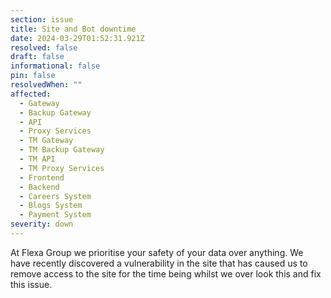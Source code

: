 ```yaml
---
section: issue
title: Site and Bot downtime
date: 2024-03-29T01:52:31.921Z
resolved: false
draft: false
informational: false
pin: false
resolvedWhen: ""
affected:
  - Gateway
  - Backup Gateway
  - API
  - Proxy Services
  - TM Gateway
  - TM Backup Gateway
  - TM API
  - TM Proxy Services
  - Frontend
  - Backend
  - Careers System
  - Blogs System
  - Payment System
severity: down
---
```

At Flexa Group we prioritise your safety of your data over anything. We have recently discovered a vulnerability in the site that has caused us to remove access to the site for the time being whilst we over look this and fix this issue.